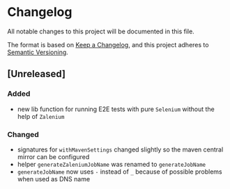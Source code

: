 # Changelog
All notable changes to this project will be documented in this file.

The format is based on [Keep a Changelog](https://keepachangelog.com/en/1.0.0/),
and this project adheres to [Semantic Versioning](https://semver.org/spec/v2.0.0.html).

## [Unreleased]

### Added
- new lib function for running E2E tests with pure `Selenium` without the help of `Zalenium`

### Changed
- signatures for `withMavenSettings` changed slightly so the maven central mirror can be configured
- helper `generateZaleniumJobName` was renamed to `generateJobName`
- `generateJobName` now uses `-` instead of `_` because of possible problems when used as DNS name 